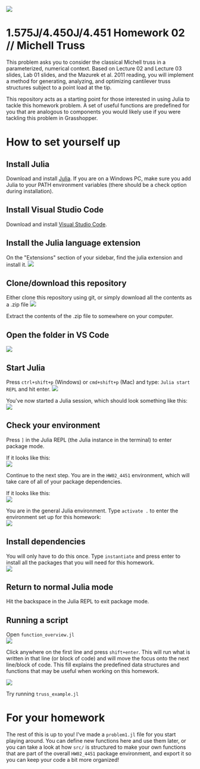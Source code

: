 ![](readme_figures/anim.gif)
# 1.575J/4.450J/4.451 Homework 02 // Michell Truss
This problem asks you to consider the classical Michell truss in a parameterized, numerical context. Based on Lecture 02 and Lecture 03 slides, Lab 01 slides, and the Mazurek et al. 2011 reading, you will implement a method for generating, analyzing, and optimizing cantilever truss structures subject to a point load at the tip.

This repository acts as a starting point for those interested in using Julia to tackle this homework problem. A set of useful functions are predefined for you that are analogous to components you would likely use if you were tackling this problem in Grasshopper.

# How to set yourself up
## Install Julia
Download and install [Julia](https://julialang.org/). If you are on a Windows PC, make sure you add Julia to your PATH environment variables (there should be a check option during installation).

## Install Visual Studio Code
Download and install [Visual Studio Code](https://code.visualstudio.com/).

## Install the Julia language extension
On the "Extensions" section of your sidebar, find the julia extension and install it.
![](readme_figures/julia-ext.png)

## Clone/download this repository
Either clone this repository using git, or simply download all the contents as a .zip file
![](readme_figures/download-repo.png)

Extract the contents of the .zip file to somewhere on your computer.

## Open the folder in VS Code
![](readme_figures/vscode-1.png)

## Start Julia
Press `ctrl+shift+p` (Windows) or `cmd+shift+p` (Mac) and type: `Julia start REPL` and hit enter. 
![](readme_figures/vscode-2.png)

You've now started a Julia session, which should look something like this:
![](readme_figures/vscode-3.png)

## Check your environment
Press `]` in the Julia REPL (the Julia instance in the terminal) to enter package mode.

If it looks like this:  
![](readme_figures/vscode-4.png)

Continue to the next step. You are in the `HW02_4451` environment, which will take care of all of your package dependencies.

If it looks like this:  
![](readme_figures/vscode-5.png)

You are in the general Julia environment. Type `activate .` to enter the environment set up for this homework:  
![](readme_figures/vscode-6.png)

## Install dependencies
You will only have to do this once. Type `instantiate` and press enter to install all the packages that you will need for this homework.  
![](readme_figures/instantiate.png)

## Return to normal Julia mode
Hit the backspace in the Julia REPL to exit package mode.

## Running a script
Open `function_overview.jl`  
![](readme_figures/script.png)

Click anywhere on the first line and press `shift+enter`. This will run what is written in that line (or block of code) and will move the focus onto the next line/block of code. This fill explains the predefined data structures and functions that may be useful when working on this homework.

![](readme_figures/scripts.gif)

Try running `truss_example.jl`

# For your homework
The rest of this is up to you! I've made a `problem1.jl` file for you start playing around.
You can define new functions here and use them later, or you can take a look at how `src/` is structured to make your own functions that are part of the overall `HW02_4451` package environment, and export it so you can keep your code a bit more organized!